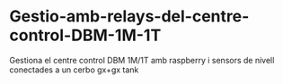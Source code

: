 # Gestio-amb-relays-del-centre-control-DBM-1M-1T
Gestiona el centre control DBM 1M/1T amb raspberry i sensors de nivell conectades a un cerbo gx+gx tank
